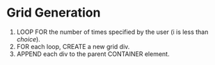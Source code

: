 # Grid Generation
1. LOOP FOR the number of times specified by the user (i is less than *choice*).
2. FOR each loop, CREATE a new grid div.
3. APPEND each div to the parent CONTAINER element.